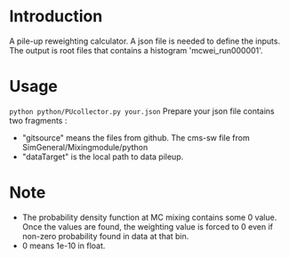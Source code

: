 # Introduction
A pile-up reweighting calculator.
A json file is needed to define the inputs.
The output is root files that contains a histogram 'mcwei_run000001'.

# Usage
``python python/PUcollector.py your.json``
Prepare your json file contains two fragments :
- "gitsource" means the files from github. The cms-sw file from SimGeneral/Mixingmodule/python
- "dataTarget" is the local path to data pileup.
# Note
- The probability density function at MC mixing contains some 0 value. Once the values are found, the weighting value is forced to 0 even if non-zero probability found in data at that bin.
- 0 means 1e-10 in float.

